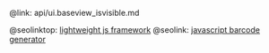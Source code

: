 @link: api/ui.baseview_isvisible.md

@seolinktop: [lightweight js framework](https://webix.com)
@seolink: [javascript barcode generator](https://webix.com/widget/barcode/)